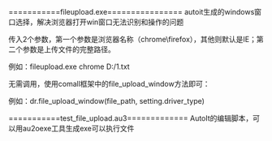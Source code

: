 
===========fileupload.exe================
autoit生成的windows窗口选择，解决浏览器打开win窗口无法识别和操作的问题

传入2个参数，第一个参数是浏览器名称（chrome\firefox），其他则默认是IE；第二个参数是上传文件的完整路径。

例如：fileupload.exe chrome D:/1.txt

无需调用，使用comall框架中的file_upload_window方法即可：

例如：dr.file_upload_window(file_path, setting.driver_type)

===========test_file_upload.au3=============
AutoIt的编辑脚本，可以用au2oexe工具生成exe可以执行文件
